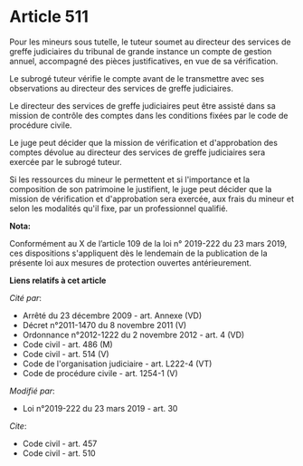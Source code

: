 # Article 511

Pour les mineurs sous tutelle, le tuteur soumet au directeur des services de greffe judiciaires du tribunal de grande
instance un compte de gestion annuel, accompagné des pièces justificatives, en vue de sa vérification.

Le subrogé tuteur vérifie le compte avant de le transmettre avec ses observations au directeur des services de greffe
judiciaires.

Le directeur des services de greffe judiciaires peut être assisté dans sa mission de contrôle des comptes dans les conditions
fixées par le code de procédure civile.

Le juge peut décider que la mission de vérification et d'approbation des comptes dévolue au directeur des services de greffe
judiciaires sera exercée par le subrogé tuteur.

Si les ressources du mineur le permettent et si l'importance et la composition de son patrimoine le justifient, le juge peut
décider que la mission de vérification et d'approbation sera exercée, aux frais du mineur et selon les modalités qu'il fixe,
par un professionnel qualifié.

**Nota:**

Conformément au X de l’article 109 de la loi n° 2019-222 du 23 mars 2019, ces dispositions s'appliquent dès le lendemain de
la publication de la présente loi aux mesures de protection ouvertes antérieurement.

**Liens relatifs à cet article**

_Cité par_:

  - Arrêté du 23 décembre 2009 - art. Annexe (VD)
  - Décret n°2011-1470 du 8 novembre 2011 (V)
  - Ordonnance n°2012-1222 du 2 novembre 2012 - art. 4 (VD)
  - Code civil - art. 486 (M)
  - Code civil - art. 514 (V)
  - Code de l'organisation judiciaire - art. L222-4 (VT)
  - Code de procédure civile - art. 1254-1 (V)

_Modifié par_:

  - Loi n°2019-222 du 23 mars 2019 - art. 30

_Cite_:

  - Code civil - art. 457
  - Code civil - art. 510
